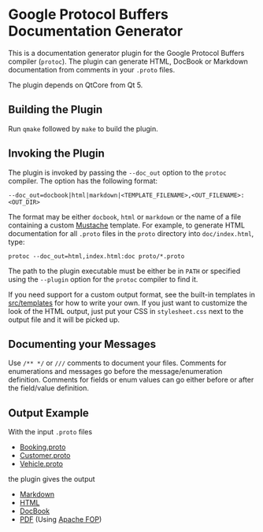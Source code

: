 # Google Protocol Buffers<br>Documentation Generator

This is a documentation generator plugin for the Google Protocol
Buffers compiler (`protoc`). The plugin can generate HTML, DocBook
or Markdown documentation from comments in your `.proto` files.

The plugin depends on QtCore from Qt 5.

## Building the Plugin

Run `qmake` followed by `make` to build the plugin.

## Invoking the Plugin

The plugin is invoked by passing the `--doc_out` option to the
`protoc` compiler. The option has the following format:

    --doc_out=docbook|html|markdown|<TEMPLATE_FILENAME>,<OUT_FILENAME>:<OUT_DIR>

The format may be either `docbook`, `html` or `markdown` or the
name of a file containing a custom [Mustache][mustache] template.
For example, to generate HTML documentation for all `.proto` files
in the `proto` directory into `doc/index.html`, type:

    protoc --doc_out=html,index.html:doc proto/*.proto

The path to the plugin executable must be either be in `PATH` or
specified using the `--plugin` option for the `protoc` compiler to
find it.

If you need support for a custom output format, see the built-in
templates in [src/templates](src/templates) for how to write your
own. If you just want to customize the look of the HTML output,
just put your CSS in `stylesheet.css` next to the output file and
it will be picked up.

## Documenting your Messages

Use `/** */` or `///` comments to document your files. Comments
for enumerations and messages go before the message/enumeration
definition. Comments for fields or enum values can go either
before or after the field/value definition.

## Output Example

With the input `.proto` files

* [Booking.proto](examples/proto/Booking.proto)
* [Customer.proto](examples/proto/Customer.proto)
* [Vehicle.proto](examples/proto/Vehicle.proto)

the plugin gives the output

* [Markdown](examples/doc/example.md)
* [HTML][html_preview]
* [DocBook](examples/doc/example.docbook)
* [PDF](examples/doc/example.pdf?raw=true) (Using [Apache FOP][fop])


[mustache]: http://mustache.github.io/ "Mustache - Logic-less templates"
[fop]: http://xmlgraphics.apache.org/fop/ "Apache™ FOP (Formatting Objects Processor)"
[html_preview]: https://rawgit.com/estan/protoc-gen-doc/master/examples/doc/example.html "HTML Example Output"
